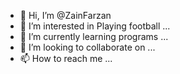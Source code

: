 - 👋 Hi, I’m @ZainFarzan
- 👀 I’m interested in Playing football ...
- 🌱 I’m currently learning programs ...
- 💞️ I’m looking to collaborate on ...
- 📫 How to reach me ...

<!---
ZainFarzan/ZainFarzan is a ✨ special ✨ repository because its `README.md` (this file) appears on your GitHub profile.
You can click the Preview link to take a look at your changes.
--->
